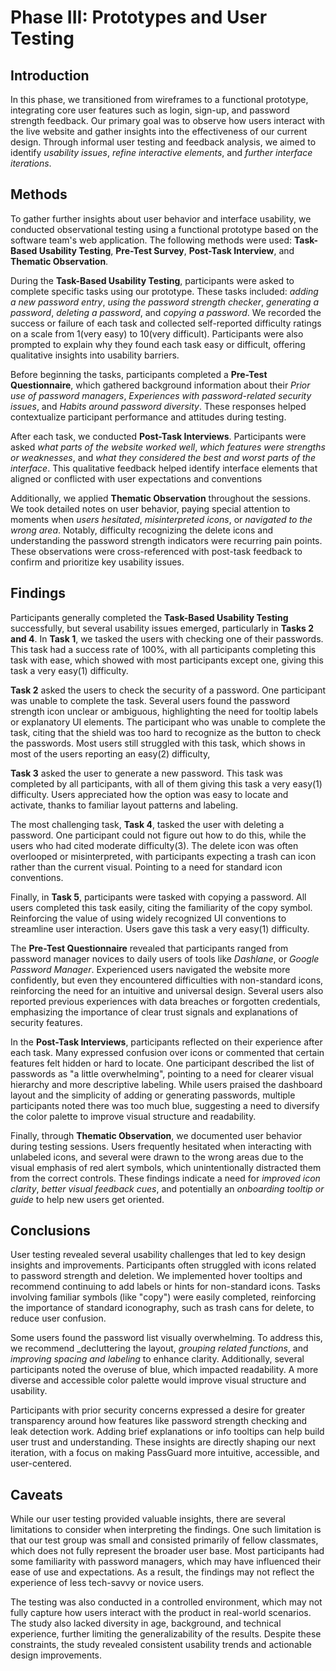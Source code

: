 # Phase III: Prototypes and User Testing

## Introduction

In this phase, we transitioned from wireframes to a functional prototype, integrating core user features such as login, sign-up, and password strength feedback. Our primary goal was to observe how users interact with the live website and gather insights into the effectiveness of our current design. Through informal user testing and feedback analysis, we aimed to identify _usability issues_, _refine interactive elements_, and _further interface iterations_.

## Methods

To gather further insights about user behavior and interface usability, we conducted observational testing using a functional prototype based on the software team's web application. The following methods were used: **Task-Based Usability Testing**, **Pre-Test Survey**, **Post-Task Interview**, and **Thematic Observation**.

  During the **Task-Based Usability Testing**, participants were asked to complete specific tasks using our prototype. These tasks included: _adding a new password entry_, _using the password strength checker_, _generating a password_, _deleting a password_, and _copying a password_. We recorded the success or failure of each task and collected self-reported difficulty ratings on a scale from 1(very easy) to 10(very difficult). Participants were also prompted to explain why they found each task easy or difficult, offering qualitative insights into usability barriers.

Before beginning the tasks, participants completed a **Pre-Test Questionnaire**, which gathered background information about their _Prior use of password managers_, _Experiences with password-related security issues_, and _Habits around password diversity_. These responses helped contextualize participant performance and attitudes during testing.

  After each task, we conducted **Post-Task Interviews**. Participants were asked _what parts of the website worked well_, _which features were strengths or weaknesses_, and _what they considered the best and worst parts of the interface_. This qualitative feedback helped identify interface elements that aligned or conflicted with user expectations and conventions

  Additionally, we applied **Thematic Observation** throughout the sessions. We took detailed notes on user behavior, paying special attention to moments when _users hesitated_, _misinterpreted icons_, or _navigated to the wrong area_. Notably, difficulty recognizing the delete icons and understanding the password strength indicators were recurring pain points. These observations were cross-referenced with post-task feedback to confirm and prioritize key usability issues.
  
## Findings

Participants generally completed the **Task-Based Usability Testing** successfully, but several usability issues emerged, particularly in **Tasks 2 and 4**. In **Task 1**, we tasked the users with checking one of their passwords. This task had a success rate of 100%, with all participants completing this task with ease, which showed with most participants except one, giving this task a very easy(1) difficulty.

**Task 2** asked the users to check the security of a password. One participant was unable to complete the task. Several users found the password strength icon unclear or ambiguous, highlighting the need for tooltip labels or explanatory UI elements. The participant who was unable to complete the task, citing that the shield was too hard to recognize as the button to check the passwords. Most users still struggled with this task, which shows in most of the users reporting an easy(2) difficulty,

**Task 3** asked the user to generate a new password. This task was completed by all participants, with all of them giving this task a very easy(1) difficulty. Users appreciated how the option was easy to locate and activate, thanks to familiar layout patterns and labeling.

The most challenging task, **Task 4**, tasked the user with deleting a password. One participant could not figure out how to do this, while the users who had cited moderate difficulty(3). The delete icon was often overlooped or misinterpreted, with participants expecting a trash can icon rather than the current visual. Pointing to a need for standard icon conventions.

Finally, in **Task 5**, participants were tasked with copying a password. All users completed this task easily, citing the familiarity of the copy symbol. Reinforcing the value of using widely recognized UI conventions to streamline user interaction. Users gave this task a very easy(1) difficulty.

The **Pre-Test Questionnaire** revealed that participants ranged from password manager novices to daily users of tools like _Dashlane_, or _Google Password Manager_. Experienced users navigated the website more confidently, but even they encountered difficulties with non-standard icons, reinforcing the need for an intuitive and universal design. Several users also reported previous experiences with data breaches or forgotten credentials, emphasizing the importance of clear trust signals and explanations of security features.

In the **Post-Task Interviews**, participants reflected on their experience after each task. Many expressed confusion over icons or commented that certain features felt hidden or hard to locate. One participant described the list of passwords as "a little overwhelming", pointing to a need for clearer visual hierarchy and more descriptive labeling. While users praised the dashboard layout and the simplicity of adding or generating passwords, multiple participants noted there was too much blue, suggesting a need to diversify the color palette to improve visual structure and readability.

Finally, through **Thematic Observation**, we documented user behavior during testing sessions. Users frequently hesitated when interacting with unlabeled icons, and several were drawn to the wrong areas due to the visual emphasis of red alert symbols, which unintentionally distracted them from the correct controls. These findings indicate a need for _improved icon clarity_, _better visual feedback cues_, and potentially an _onboarding tooltip or guide_ to help new users get oriented.

## Conclusions

User testing revealed several usability challenges that led to key design insights and improvements. Participants often struggled with icons related to password strength and deletion. We implemented hover tooltips and recommend continuing to add labels or hints for non-standard icons. Tasks involving familiar symbols (like "copy") were easily completed, reinforcing the importance of standard iconography, such as trash cans for delete, to reduce user confusion.

Some users found the password list visually overwhelming. To address this, we recommend _decluttering the layout, _grouping related functions_, and _improving spacing and labeling_ to enhance clarity. Additionally, several participants noted the overuse of blue, which impacted readability. A more diverse and accessible color palette would improve visual structure and usability.

Participants with prior security concerns expressed a desire for greater transparency around how features like password strength checking and leak detection work. Adding brief explanations or info tooltips can help build user trust and understanding. These insights are directly shaping our next iteration, with a focus on making PassGuard more intuitive, accessible, and user-centered.

## Caveats

While our user testing provided valuable insights, there are several limitations to consider when interpreting the findings. One such limitation is that our test group was small and consisted primarily of fellow classmates, which does not fully represent the broader user base. Most participants had some familiarity with password managers, which may have influenced their ease of use and expectations. As a result, the findings may not reflect the experience of less tech-savvy or novice users. 

The testing was also conducted in a controlled environment, which may not fully capture how users interact with the product in real-world scenarios. The study also lacked diversity in age, background, and technical experience, further limiting the generalizability of the results. Despite these constraints, the study revealed consistent usability trends and actionable design improvements. 
